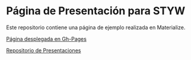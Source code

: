 # Página de Presentación para STYW

Este repositorio contiene una página de ejemplo realizada en Materialize.

[Página desplegada en Gh-Pages](https://alu0100767421.github.io/presentacion-styw/)

[Repositorio de Presentaciones](https://github.com/ULL-ESIT-SYTW-1617/presentaciones-todos.git)